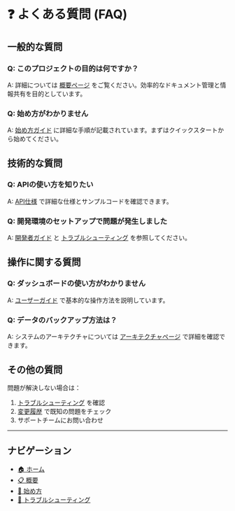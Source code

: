 # ❓ よくある質問 (FAQ)

## 一般的な質問

### Q: このプロジェクトの目的は何ですか？

A: 詳細については [概要ページ](./020-overview.html) をご覧ください。効率的なドキュメント管理と情報共有を目的としています。

### Q: 始め方がわかりません

A: [始め方ガイド](./030-getting-started.html) に詳細な手順が記載されています。まずはクイックスタートから始めてください。

## 技術的な質問

### Q: APIの使い方を知りたい

A: [API仕様](./050-api-reference.html) で詳細な仕様とサンプルコードを確認できます。

### Q: 開発環境のセットアップで問題が発生しました

A: [開発者ガイド](./070-developer-guide.html) と [トラブルシューティング](./090-troubleshooting.html) を参照してください。

## 操作に関する質問

### Q: ダッシュボードの使い方がわかりません

A: [ユーザーガイド](./080-user-guide.html) で基本的な操作方法を説明しています。

### Q: データのバックアップ方法は？

A: システムのアーキテクチャについては [アーキテクチャページ](./040-architecture.html) で詳細を確認できます。

## その他の質問

問題が解決しない場合は：

1. [トラブルシューティング](./090-troubleshooting.html) を確認
2. [変更履歴](./changelog.md) で既知の問題をチェック
3. サポートチームにお問い合わせ

---

## ナビゲーション

- [🏠 ホーム](./010-README.html)
- [📋 概要](./020-overview.html)
- [🚀 始め方](./030-getting-started.html)
- [🔧 トラブルシューティング](./090-troubleshooting.html)
